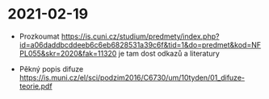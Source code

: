 # 2021-02-19

* Prozkoumat https://is.cuni.cz/studium/predmety/index.php?id=a06daddbcddeeb6c6eb6828531a39c6f&tid=1&do=predmet&kod=NFPL055&skr=2020&fak=11320 je tam dost odkazů a literatury

* Pěkný popis difuze https://is.muni.cz/el/sci/podzim2016/C6730/um/10tyden/01_difuze-teorie.pdf

